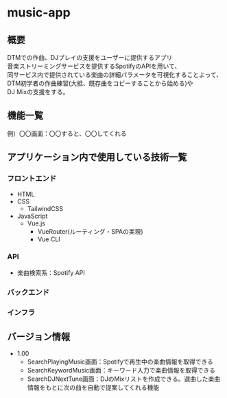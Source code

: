 # music-app

## 概要
DTMでの作曲、DJプレイの支援をユーザーに提供するアプリ<br/>
音楽ストリーミングサービスを提供するSpotifyのAPIを用いて、<br/>
同サービス内で提供されている楽曲の詳細パラメータを可視化することよって、<br/>
DTM初学者の作曲練習(大抵、既存曲をコピーすることから始める)や<br/>
DJ Mixの支援をする。

## 機能一覧

例）〇〇画面：〇〇すると、〇〇してくれる

## アプリケーション内で使用している技術一覧
### フロントエンド
- HTML
- CSS
  - TailwindCSS
- JavaScript
  - Vue.js
    - VueRouter(ルーティング・SPAの実現)
    - Vue CLI
### API
- 楽曲検索系：Spotify API
### バックエンド

### インフラ

## バージョン情報

- 1.00
  - SearchPlayingMusic画面：Spotifyで再生中の楽曲情報を取得できる
  - SearchKeywordMusic画面：キーワード入力で楽曲情報を取得できる
  - SearchDJNextTune画面：DJのMixリストを作成できる。選曲した楽曲情報をもとに次の曲を自動で提案してくれる機能